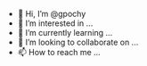 - 👋 Hi, I’m @gpochy
- 👀 I’m interested in ...
- 🌱 I’m currently learning ...
- 💞️ I’m looking to collaborate on ...
- 📫 How to reach me ...

<!---
gpochy/gpochy is a ✨ special ✨ repository because its `README.md` (this file) appears on your GitHub profile.
You can click the Preview link to take a look at your changes.
--->
